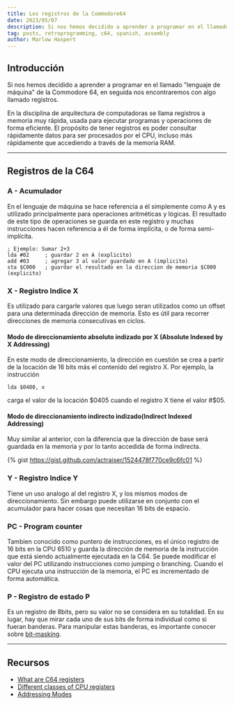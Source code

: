 ```yaml
---
title: Los registros de la Commodore64
date: 2023/05/07
description: Si nos hemos decidido a aprender a programar en el llamado "lenguaje de máquina" de la Commodore 64, en seguida nos encontraremos con algo llamado registros.
tag: posts, retroprogramming, c64, spanish, assembly
author: Marlow Haspert
---
```


## Introducción

Si nos hemos decidido a aprender a programar en el llamado "lenguaje de máquina" de la Commodore 64, en seguida nos encontraremos con algo llamado registros. 

En la disciplina de arquitectura de computadoras se llama  registros a memoria muy rápida, usada para ejecutar programas y operaciones de forma eficiente. El propósito de tener registros es poder consultar rápidamente datos para ser procesados por el CPU, incluso más rápidamente que accediendo a través de la memoria RAM. 

---


## Registros de la C64

### A - Acumulador

En el lenguaje de máquina se hace referencia a él simplemente como A y es utilizado principalmente para operaciones aritméticas y lógicas. El resultado de este tipo de operaciones se guarda en este registro y muchas instrucciones hacen referencia a él de forma implícita, o de forma semi-implícita.

```
; Ejemplo: Sumar 2+3
lda #02     ; guardar 2 en A (explicito)
add #03     ; agregar 3 al valor guardado en A (implicito)
sta $C000   ; guardar el resultado en la direccion de memoria $C000 (explicito)
```

### X - Registro Indice X

Es utilizado para cargarle valores que luego seran utilizados como un offset para una determinada dirección de memoria. Esto es útil para recorrer direcciones de memoria consecutivas en ciclos.

#### Modo de direccionamiento absoluto indizado por X (Absolute Indexed by X Addressing)

En este modo de direccionamiento, la dirección en cuestión se crea a partir de la locación de 16 bits más el contenido del registro X. Por ejemplo, la instrucción 

`lda $0400, x`

carga el valor de la locación $0405 cuando el registro X tiene el valor #$05.

#### Modo de direccionamiento indirecto indizado(Indirect Indexed Addressing)

Muy similar al anterior, con la diferencia que la dirección de base será guardada en la memoria y por lo tanto accedida de forma indirecta.

{% gist https://gist.github.com/actraiser/1524478f770ce9c6fc01 %}


### Y - Registro Indice Y

Tiene un uso analogo al del registro X, y los mismos modos de direccionamiento. Sin embargo puede utilizarse en conjunto con el acumulador para hacer cosas que necesitan 16 bits de espacio. 

### PC - Program counter

Tambien conocido como puntero de instrucciones, es el único registro de 16 bits en la CPU 6510 y guarda la dirección de memoria de la instrucción que está siendo actualmente ejecutada en la C64. Se puede modificar el valor del PC utilizando instrucciones como jumping o branching. Cuando el CPU ejecuta una instrucción de la memoria, el PC es incrementado de forma automática. 

### P - Registro de estado P

Es un registro de 8bits, pero su valor no se considera en su totalidad. En su lugar, hay que mirar cada uno de sus bits de forma individual como si fueran banderas. Para manipular estas banderas, es importante conocer sobre [bit-masking](https://medium.com/analytics-vidhya/bits-bitmasking-62277789f6f5). 

---

## Recursos 

- [What are C64 registers](https://retro-programming.com/what-are-c64-registers/)
- [Different classes of CPU registers](https://www.geeksforgeeks.org/different-classes-of-cpu-registers/)
- [Addressing Modes](https://dustlayer.com/cpu-6510-articles/2013/5/23/whatever-you-like-coming-to-addressing-modes)
